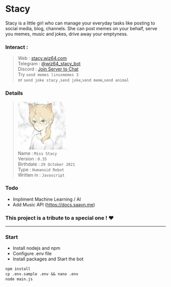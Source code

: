 # Stacy
Stacy is a little girl who can manage your everyday tasks like posting to social media, blog, channels. She can post memes on your behalf, serve you memes, music and jokes, drive away your emptyness.

### Interact :
> Web : [stacy.wiz64.com](https://stacy.wiz64.com) <br>
> Telegram : [@wiz64_stacy_bot](https://telegram.me/wiz64_stacy_bot) <br>
> Discord : [Join Server to Chat](https://discord.gg/tyG9UkZcHK)<br>
Try `send memes linuxmemes 3`<br>
or `send joke stacy` ,`send joke`,`send meme`,`send animal`<br>

### Details

> <img src="./body/face/0.jpg" alt="stacy profile pic" width="150"> <br>
> Name : `Miss Stacy` <br>
> Version : `0.35` <br>
> Birthdate : `29 October 2021` <br>
> Type : `Humanoid Robot` <br>
> Written in : `Javascript` <br>

### Todo
- Impliment Machine Learning / AI
- Add Music API (https://docs.saavn.me)

### This project is a tribute to a special one ! ❤️
<hr>

### Start
- Install nodejs and npm
- Configure .env file
- Install packages and Start the bot
```
npm install
cp .env.sample .env && nano .env
node main.js
```
